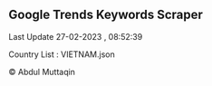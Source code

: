 

## Google Trends Keywords Scraper 
 
Last Update 27-02-2023 , 08:52:39

Country List :
VIETNAM.json



© Abdul Muttaqin 
